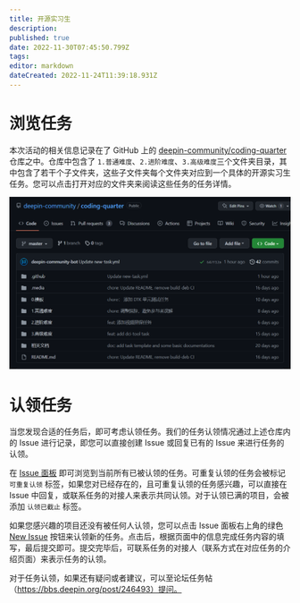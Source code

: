 ```yaml
---
title: 开源实习生
description: 
published: true
date: 2022-11-30T07:45:50.799Z
tags: 
editor: markdown
dateCreated: 2022-11-24T11:39:18.931Z
---
```


# 浏览任务

本次活动的相关信息记录在了 GitHub 上的 [deepin-community/coding-quarter](https://github.com/deepin-community/coding-quarter) 仓库之中。仓库中包含了 `1.普通难度`、`2.进阶难度`、`3.高级难度`三个文件夹目录，其中包含了若干个子文件夹，这些子文件夹每个文件夹对应到一个具体的开源实习生任务。您可以点击打开对应的文件夹来阅读这些任务的任务详情。

![2022-11-24_6742.png](/2022-11-24_6742.png)

# 认领任务

当您发现合适的任务后，即可考虑认领任务。我们的任务认领情况通过上述仓库内的 Issue 进行记录，即您可以直接创建 Issue 或回复已有的 Issue 来进行任务的认领。

在 [Issue 面板](https://github.com/deepin-community/coding-quarter/issues) 即可浏览到当前所有已被认领的任务。可重复认领的任务会被标记 `可重复认领` 标签，如果您对已经存在的，且可重复认领的任务感兴趣，可以直接在 Issue 中回复，或联系任务的对接人来表示共同认领。对于认领已满的项目，会被添加 `认领已截止` 标签。 

如果您感兴趣的项目还没有被任何人认领，您可以点击 Issue 面板右上角的绿色 [New Issue](https://github.com/deepin-community/coding-quarter/issues/new/choose) 按钮来认领新的任务。点击后，根据页面中的信息完成任务内容的填写，最后提交即可。提交完毕后，可联系任务的对接人（联系方式在对应任务的介绍页面）来表示任务的认领。

对于任务认领，如果还有疑问或者建议，可以至论坛任务帖（https://bbs.deepin.org/post/246493）提问。